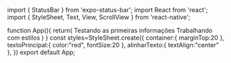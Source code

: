 import { StatusBar } from 'expo-status-bar';
import React from 'react';
import { StyleSheet, Text, View, ScrollView } from 'react-native';
 
function App(){
  return(
    <View style={styles.container}>
    <Text style={styles.textoPrincipal}>Testando as primeiras informações
    </Text>
    <Text style={styles.alinharTexto}>Trabalhando com estilos
    </Text>
    </View>
  )
}
const styles=StyleSheet.create({
  container:{
    marginTop:20
  },
  textoPrincipal:{
    color:"red",
    fontSize:20
  },
  alinharTexto:{
  textAlign:"center"  
  },
})
export default App;

